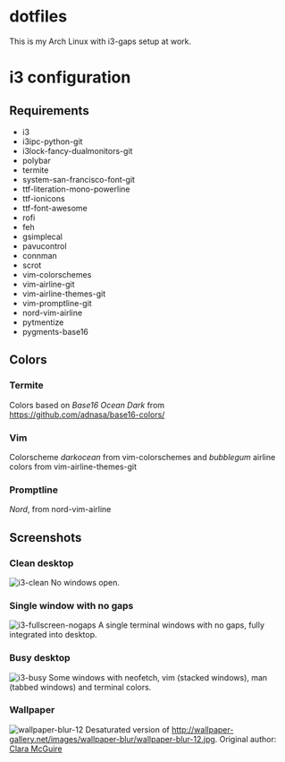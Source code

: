 # dotfiles
This is my Arch Linux with i3-gaps setup at work.

# i3 configuration
## Requirements
* i3
* i3ipc-python-git
* i3lock-fancy-dualmonitors-git
* polybar
* termite
* system-san-francisco-font-git
* ttf-literation-mono-powerline
* ttf-ionicons
* ttf-font-awesome
* rofi
* feh
* gsimplecal
* pavucontrol
* connman
* scrot
* vim-colorschemes
* vim-airline-git
* vim-airline-themes-git
* vim-promptline-git
* nord-vim-airline
* pytmentize
* pygments-base16

## Colors
### Termite
Colors based on _Base16 Ocean Dark_ from https://github.com/adnasa/base16-colors/

### Vim
Colorscheme _darkocean_ from vim-colorschemes and _bubblegum_ airline colors from vim-airline-themes-git

### Promptline
_Nord_, from nord-vim-airline

## Screenshots
### Clean desktop
![i3-clean](https://user-images.githubusercontent.com/22908043/30157173-da5d58a4-93c1-11e7-877a-3eb3809a12b4.png)
No windows open.
### Single window with no gaps
![i3-fullscreen-nogaps](https://user-images.githubusercontent.com/22908043/30157178-dd81f544-93c1-11e7-8de7-522ec575da38.png)
A single terminal windows with no gaps, fully integrated into desktop.
### Busy desktop
![i3-busy](https://user-images.githubusercontent.com/22908043/30157182-e0b1b7a4-93c1-11e7-8e1a-1e44be7dc674.png)
Some windows with neofetch, vim (stacked windows), man (tabbed windows) and terminal colors.
### Wallpaper
![wallpaper-blur-12](https://user-images.githubusercontent.com/22908043/30157442-9ed4401c-93c2-11e7-87b0-f9156d37af33.jpg)
Desaturated version of http://wallpaper-gallery.net/images/wallpaper-blur/wallpaper-blur-12.jpg. Original author: [Clara McGuire](https://www.flickr.com/people/addictixn/)

